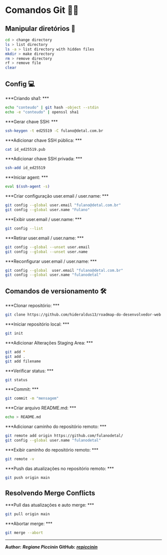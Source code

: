 # Comandos Git 🐱‍💻
## Manipular diretórios 📁

```sh
cd > change directory
ls > list directory
ls -a > list directory with hidden files
mkdir > make directory
rm > remove directory
rf > remove file
clear
```

## Config 💻

***Criando sha1: ***
```sh
echo "conteudo" | git hash -object --stdin
echo -e "conteudo" | openssl sha1
```

***Gerar chave SSH: ***
```sh
ssh-keygen -t ed25519 -C fulano@detal.com.br
```

***Adicionar chave SSH pública: ***
```sh
cat id_ed25519.pub
```

***Adicionar chave SSH privada: ***
```sh
ssh-add id_ed25519
```

***Iniciar agent: ***
```sh
eval $(ssh-agent -s)
```

***Criar configuração user.email / user.name: ***
```sh
git config --global user.email "fulano@detal.com.br"
git config --global user.name "Fulano"
```

***Exibir user.email / user.name: ***
```sh
git config --list
```

***Retirar user.email / user.name: ***
```sh
git config --global --unset user.email 
git config --global --unset user.name
```

***Reconfigurar user.email / user.name: ***
```sh
git config --global  user.email "fulano@detal.com.br"
git config --global user.name "fulanodetal"
```

## Comandos de versionamento 🛠

***Clonar repositório: ***
```sh
git clone https://github.com/hideraldus13/roadmap-do-desenvolvedor-web
```

***Iniciar repositório local: ***
```sh
git init
```

***Adicionar Alterações Staging Area: ***
```sh
git add *
git add .
git add filename
```

***Verificar status: ***
```sh
git status
```

***Commit: ***
```sh
git commit -m "mensagem"
```

***Criar arquivo README.md: ***
```sh
echo > README.md
```

***Adicionar caminho do repositório remoto: ***
```sh
git remote add origin https://github.com/fulanodetal/
git config --global user.name "fulanodetal"
```

***Exibir caminho do repositório remoto: ***
```sh
git remote -v
```

***Push das atualizações no repositório remoto: ***
```sh
git push origin main
```

## Resolvendo Merge Conflicts

***Pull das atualizações e auto merge: ***
```sh
git pull origin main
```

***Abortar merge: ***
```sh
git merge --abort
```

-----------------------------
**Author:** ***Regiane Piccinin***
**GitHub:** ***[repiccinin](https://github.com/repiccinin/)***
